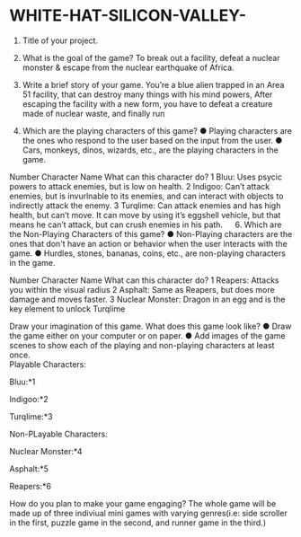# WHITE-HAT-SILICON-VALLEY-

1. Title of your project.

2.	What is the goal of the game? 
To break out a facility, defeat a nuclear monster & escape from the nuclear earthquake of Africa. 

3.	Write a brief story of your game.
You’re a blue alien trapped in an Area 51 facility, that can destroy many things with his mind powers, After escaping the facility with a new form, you have to defeat a creature made of nuclear waste, and finally run

4.	Which are the playing characters of this game? 
●	Playing characters are the ones who respond to the user based on the input from the user.
●	Cars, monkeys, dinos, wizards, etc., are the playing characters in the game.  

Number	Character Name	What can this character do?
1	Bluu: Uses psycic powers to attack enemies, but is low on health.
2	Indigoo:	Can’t attack enemies, but is invurlnable to its enemies, and can interact with objects to indirectly attack the enemy. 
3	Turqlime:	 Can attack enemies and has high health, but can’t move. It can move by using it’s eggshell vehicle, but that means he can’t attack, but can crush enemies in his path.
 
6.	Which are the Non-Playing Characters of this game?
●	Non-Playing characters are the ones that don't have an action or behavior when the user interacts with the game.
●	Hurdles, stones, bananas, coins, etc., are non-playing characters in the game.   

Number	Character Name	What can this character do?
1	Reapers: Attacks you within the visual radius
2	Asphalt: Same as Reapers, but does more damage and moves faster.
3	Nuclear Monster: Dragon in an egg and is the key element to unlock Turqlime

Draw your imagination of this game. What does this game look like?
●	Draw the game either on your computer or on paper. 
●	Add images of the game scenes to show each of the playing and non-playing characters at least once.  
Playable Characters:
  
Bluu:*1
   
Indigoo:*2

Turqlime:*3

Non-PLayable Characters:

Nuclear Monster:*4
 
Asphalt:*5
 
Reapers:*6


How do you plan to make your game engaging? 
The whole game will be made up of three indiviual mini games with varying genres(i.e: side scroller in the first, puzzle game in the second, and runner game in the third.)
